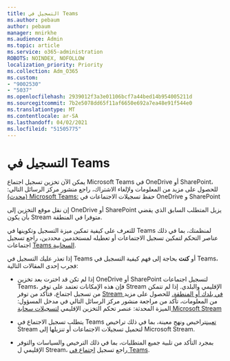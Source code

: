 ```yaml
---
title: التسجيل في Teams
ms.author: pebaum
author: pebaum
manager: mnirkhe
ms.audience: Admin
ms.topic: article
ms.service: o365-administration
ROBOTS: NOINDEX, NOFOLLOW
localization_priority: Priority
ms.collection: Adm_O365
ms.custom:
- "9002530"
- "5037"
ms.openlocfilehash: 2939012f3a3e01106bcf7a44bed14b954005211d
ms.sourcegitcommit: 7b2e5078dd65f11af6650e692a7ea48e91f544e0
ms.translationtype: MT
ms.contentlocale: ar-SA
ms.lasthandoff: 04/02/2021
ms.locfileid: "51505775"
---
```

# <a name="recording-in-teams"></a>التسجيل في Teams

يمكن الآن تخزين تسجيل اجتماع Microsoft Teams في OneDrive أو SharePoint، للحصول على مزيد من المعلومات ولإلغاء الاشتراك، راجع منشور مركز الرسائل التالي: [(محدث) Microsoft Teams:](https://portal.microsoft.com/Adminportal/Home?ref=MessageCenter&id=MC222640) حفظ تسجيلات الاجتماعات في OneDrive و SharePoint

إن نقل موقع التخزين إلى OneDrive أو SharePoint يزيل المتطلب السابق الذي يقضي بأن يكون Stream متوفرا في المنطقة.

للتعرف على  كيفية تمكين ميزة التسجيل وتكوينها في Teams لمنظمتك، بما في ذلك عناصر التحكم لتمكين تسجيل الاجتماعات أو تعطيله لمستخدمين محددين، راجع تسجيل اجتماعات [Teams السحابية](https://docs.microsoft.com/microsoftteams/cloud-recording).

إذا تعذر عليك التسجيل في Teams أو **كنت** بحاجة إلى فهم كيفية التسجيل في Teams، فجرب إحدى المقالات التالية:

- إذا لم تكن قد اخترت بعد تخزين OneDrive أو SharePoint لتسجيل اجتماعات Teams، فإن هذه الإمكانات تعتمد على توفر Stream الإقليمي والبلدي. إذا لم تتمكن من تسجيل اجتماع، فتأكد من توفر [Stream في بلدك أو المنطقة.](https://docs.microsoft.com/stream/faq#which-regions-does-microsoft-stream-host-my-data-in) للحصول على مزيد من المعلومات، تأكد من مراجعة منشور مركز الرسائل التالي في مدخل المسؤول: الميزة المحدثة: عنصر تحكم التخزين الإقليمي [لتسجيلات سحابة Microsoft Stream](https://admin.microsoft.com/AdminPortal/Home#/MessageCenter?id=MC214327)

- يتطلب تسجيل الاجتماع في Teams [تعيين](https://docs.microsoft.com/microsoftteams/cloud-recording#prerequisites-for-teams-cloud-meeting-recording)تراخيص ونهج معينة، بما في ذلك تراخيص Stream لتحميل تسجيلات الاجتماعات أو تنزيلها إلى Microsoft Stream.

- بمجرد التأكد من تلبية جميع المتطلبات، بما في ذلك الترخيص والسياسات والتوفر الإقليمي ل Stream، راجع تسجيل [اجتماع في Teams](https://support.office.com/article/34dfbe7f-b07d-4a27-b4c6-de62f1348c24).
